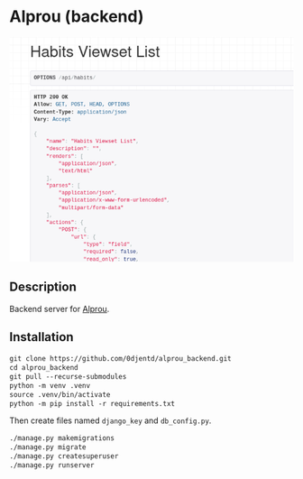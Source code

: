 # Alprou (backend)
![screenshot](screenshot_alprou_backend.png)
## Description
Backend server for [Alprou](https://github.com/0djentd/alprou).

## Installation
```
git clone https://github.com/0djentd/alprou_backend.git
cd alprou_backend
git pull --recurse-submodules
python -m venv .venv
source .venv/bin/activate
python -m pip install -r requirements.txt
```

Then create files named `django_key` and `db_config.py`.

```
./manage.py makemigrations
./manage.py migrate
./manage.py createsuperuser
./manage.py runserver
```
